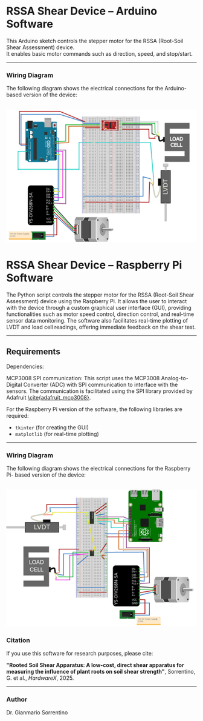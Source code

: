 # RSSA Shear Device – Arduino Software

This Arduino sketch controls the stepper motor for the RSSA (Root-Soil Shear Assessment) device.  
It enables basic motor commands such as direction, speed, and stop/start.

---
### Wiring Diagram

The following diagram shows the electrical connections for the Arduino-based version of the device:

![Wiring diagram for Arduino setup](wiring_diagram_Arduino.PNG)
---
# RSSA Shear Device – Raspberry Pi Software

The Python script controls the stepper motor for the RSSA (Root-Soil Shear Assessment) device using the Raspberry Pi.
It allows the user to interact with the device through a custom graphical user interface (GUI), providing functionalities such as motor speed control, direction control, and real-time sensor data monitoring. The software also facilitates real-time plotting of LVDT and load cell readings, offering immediate feedback on the shear test.

---
## Requirements
Dependencies:

MCP3008 SPI communication: This script uses the MCP3008 Analog-to-Digital Converter (ADC) with SPI communication to interface with the sensors. The communication is facilitated using the SPI library provided by Adafruit [\cite{adafruit_mcp3008}](https://github.com/adafruit/Adafruit_CircuitPython_MCP3xxx).

For the Raspberry Pi version of the software, the following libraries are required:

- `tkinter` (for creating the GUI)
- `matplotlib` (for real-time plotting)

---
### Wiring Diagram

The following diagram shows the electrical connections for the Raspberry Pi- based version of the device:

![Wiring diagram for RaspberryPi setup](wiring_diagram_RaspberryPi.PNG)
---
### Citation
If you use this software for research purposes, please cite:

**"Rooted Soil Shear Apparatus: A low-cost, direct shear apparatus for measuring the influence of plant roots on soil shear strength"**, Sorrentino, G. et al., *HardwareX*, 2025.

---

### Author
Dr. Gianmario Sorrentino
